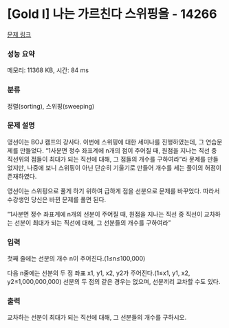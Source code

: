 # [Gold I] 나는 가르친다 스위핑을 - 14266 

[문제 링크](https://www.acmicpc.net/problem/14266) 

### 성능 요약

메모리: 11368 KB, 시간: 84 ms

### 분류

정렬(sorting), 스위핑(sweeping)

### 문제 설명

<p>영선이는 BOJ 캠프의 강사다. 이번에 스위핑에 대한 세미나를 진행하였는데, 그 연습문제를 만들었다. “1사분면 정수 좌표계에 n개의 점이 주어질 때, 원점을 지나는 직선 중 직선위의 점들이 최대가 되는 직선에 대해, 그 점들의 개수를 구하여라”라 문제를 만들었지만, 나중에 보니 스위핑이 아닌 단순히 기울기로 만들어 개수를 세는 풀이의 허점이 존재하였다.</p>

<p>영선이는 스위핑으로 풀게 하기 위하여 급하게 점을 선분으로 문제를 바꾸었다. 따라서 수강생인 당신은 바뀐 문제를 풀면 된다.</p>

<p>“1사분면 정수 좌표계에 n개의 선분이 주어질 때, 원점을 지나는 직선 중 직선이 교차하는 선분이 최대가 되는 직선에 대해, 그 선분들의 개수를 구하여라”</p>

### 입력 

 <p>첫째 줄에는 선분의 개수 n이 주어진다.(1≤n≤100,000)</p>

<p>다음 n줄에는 선분의 두 점 좌표 x1, y1, x2, y2가 주어진다.(1≤x1, y1, x2, y2≤1,000,000,000) 선분의 두 점의 같은 경우는 없으며, 선분끼리 교차할 수도 있다.</p>

### 출력 

 <p>교차하는 선분이 최대가 되는 직선에 대해, 그 선분들의 개수를 구하시오.</p>

